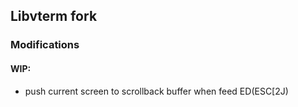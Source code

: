 ## Libvterm fork

### Modifications

#### WIP:

+ push current screen to scrollback buffer when feed ED(ESC[2J)
